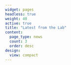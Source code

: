 ```yaml
---
widget: pages
headless: true
weight: 40
active: true
title: "Latest from the Lab"
content:
  page_type: news
  count: 3
  order: desc
design:
  view: compact
---
```

